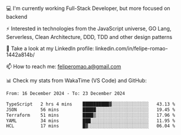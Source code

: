 💻 I'm currently working Full-Stack Developer, but more focused on backend

⚡ Interested in technologies from the JavaScript universe, GO Lang, Serverless, Clean Architecture, DDD, TDD and other design patterns

👥 Take a look at my LinkedIn profile: linkedin.com/in/felipe-romao-1442a814b/

📫 How to reach me: feliperomao.a@gmail.com

📊 Check my stats from WakaTime (VS Code) and GitHub:

<!--START_SECTION:waka-->

```txt
From: 16 December 2024 - To: 23 December 2024

TypeScript   2 hrs 4 mins    ██████████▓░░░░░░░░░░░░░░   43.13 %
JSON         56 mins         █████░░░░░░░░░░░░░░░░░░░░   19.45 %
Terraform    51 mins         ████▒░░░░░░░░░░░░░░░░░░░░   17.96 %
YAML         34 mins         ███░░░░░░░░░░░░░░░░░░░░░░   11.95 %
HCL          17 mins         █▓░░░░░░░░░░░░░░░░░░░░░░░   06.04 %
```

<!--END_SECTION:waka-->
